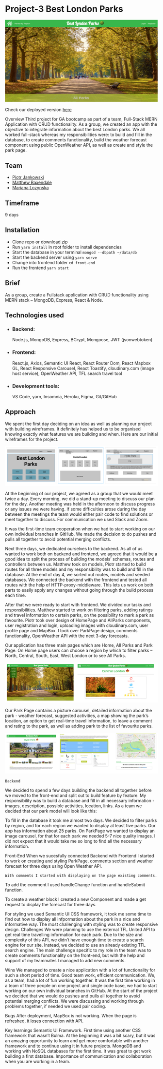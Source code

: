 # Project-3 Best London Parks

![](/assets/images/demo.png)

Check our deployed version [here](http://bestlondonparks.herokuapp.com/)

Overview
Third project for GA bootcamp as part of a team, Full-Stack MERN Application with CRUD functionality. As a group, we created an app with the objective to integrate information about the best London parks. We all worked full-stack whereas my responsibilities were: to build and fill in the database, to create comments functionality, build the weather forecast component using public OpenWeather API, as well as create and style the park page.

## Team

- [Piotr Jankowski](https://github.com/janek2204)
- [Matthew Baxendale](https://github.com/mbaxendale22)
- [Mariana Lozynska](https://github.com/mlozynska)

## Timeframe

9 days

## Installation

- Clone repo or download zip
- Run `yarn install` in root folder to install dependencies
- Start the database in your terminal `mongod --dbpath ~/data/db`
- Start the backend server using `yarn serve`
- Change into frontend folder `cd front-end`
- Run the frontend `yarn start`

## Brief

As a group, create a Fullstack application with CRUD functionality using MERN stack – MongoDB, Express, React & Node.

## Technologies used

- ### Backend:
  Node.js, MongoDB, Express, BCrypt, Mongoose, JWT (jsonwebtoken)
- ### Frontend:
  React.js, Axios, Semantic UI React, React Router Dom, React Mapbox GL, React Responsive Carousel, React Toastify, cloudinary.com (image host service), OpenWeather API, TFL search travel tool
- ### Development tools:
  VS Code, yarn, Insomnia, Heroku, Figma, Git/GitHub

## Approach

We spent the first day deciding on an idea as well as planning our project with building wireframes. It definitely has helped us to be organised knowing exactly what features we are building and when. Here are our initial wireframes for the project.

![](/assets/images/wireFrames.png)

At the beginning of our project, we agreed as a group that we would meet twice a day. Every morning, we did a stand-up meeting to discuss our plan for the day. Another meeting was held in the afternoon to discuss progress or any issues we were having. If some difficulties arose during the day between the meetings the team would either pair code to find solutions or meet together to discuss. For communication we used Slack and Zoom.

It was the first-time team cooperation when we had to start working on our own individual branches in GitHub. We made the decision to do pushes and pulls all together to avoid potential merging conflicts.

Next three days, we dedicated ourselves to the backend. As all of us wanted to work both on backend and frontend, we agreed that it would be a good idea to split the process of building the models’ schemas, routes and controllers between us. Matthew took on models, Piotr started to build routes for all three models and my responsibility was to build and fill in the database. At the end of day 4, we sorted out routes, models and seeded databases.
We connected the backend with the frontend and tested all routes with the help of HTTP-proxy-middleware. This lets us work on both parts to easily apply any changes without going through the build process each time.

After that we were ready to start with frontend. We divided our tasks and responsibilities. Matthew started to work on filtering parks, adding ratings and travel information to certain parks, on the possibility to mark a park as favourite. Piotr took over design of HomePage and AllParks components, user registration and login, uploading images with cloudinary.com, user profile page and MapBox. I took over ParkPage design, comments functionality, OpenWeather API with the next 3-day forecasts.

Our application has three main pages which are Home, All Parks and Park Page. On Home page users can choose a region by which to filter parks – North, Central, South, East, West London or to see All Parks.

![](/assets/images/homeANDRegion.png)

Our Park Page contains a picture carousel, detailed information about the park - weather forecast, suggested activities, a map showing the park’s location, an option to get real-time travel information, to leave a comment and rating to the park, as well as adding park to the list of favourite parks.

![](/assets/images/parkPage.png)

    Backend

We decided to spend a few days building the backend all together before we moved to the front-end and split out to build feature by feature. My responsibility was to build a database and fill in all necessary information - images, description, possible activities, location, links.
As a team we decided that our park model will look like this:

To fill in the database it took me almost two days. We decided to filter parks by region, and for each region we wanted to display at least five parks. Our app has information about 25 parks. On ParkPage we wanted to display an image carousel, for that for each park we needed 5-7 nice quality images. I did not expect that it would take me so long to find all the necessary information.

Front-End
When we sucesfully connected Backend with Frontend I started to work on creating and styling ParkPage, comments section and weather forecast for three days using Open Weather API.

    With comments I started with displaying on the page existing comments.

To add the comment I used handleChange function and handleSubmit function.

To create a weather block I created a new Component and made a get request to display the forecast for three days.

For styling we used Semantic UI CSS framework, it took me some time to find out how to display all infpormation about the park in a nice and informative way. The most challenging with styling was to create responsive design.
Challenges
We were planning to use the external TFL United API to get real time travelling information for each park. Due to the size and complexity of this API, we didn’t have enough time to create a search engine for our site. Instead, we decided to use an already existing TFL search engine.
The main challenge specific to my role in the team was to create comments functionality on the front-end, but with the help and support of my teammates I managed to add new comments.

Wins
We managed to create a nice application with a lot of functionality for such a short period of time.
Good team work, efficient communication. We, as a team, had a lot of fun working together. It was the first time working in a team of three people on one project and single code base, we had to start working on our own individual branches in GitHub. At the start of the project we decided that we would do pushes and pulls all together to avoid potential merging conflicts.
We were discussing and working through problems together, if needed we used pair coding.

Bugs
After deployment, MapBox is not working.
When the page is refreshed, it loses connection with API.

Key learnings
Semantic UI Framework. First time using another CSS framework that wasn’t Bulma. At the beginning it was a bit scary, but it was an amazing opportunity to learn and get more comfortable with another framework and to continue using it in future projects.
MongoDB and working with NoSQL databases for the first time. It was great to get work building a first database.
Importance of communication and collaboration when you are working in a team.
